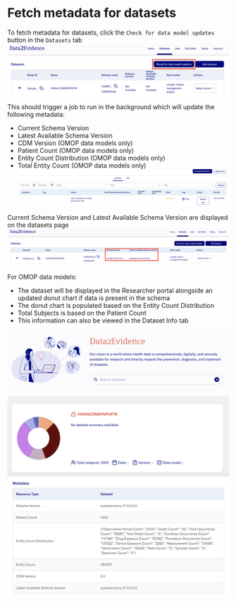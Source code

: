 # Fetch metadata for datasets

To fetch metadata for datasets, click the `Check for data model updates` button in the `Datasets` tab
![Check for Data Model Updates](../images/metadata/CheckDataModelUpdates.png)


This should trigger a job to run in the background which will update the following metadata:
- Current Schema Version
- Latest Available Schema Version
- CDM Version (OMOP data models only)
- Patient Count (OMOP data models only)
- Entity Count Distribution (OMOP data models only)
- Total Entity Count (OMOP data models only)
![Get Version Info Flow Run](../images/metadata/GetVersionInfoJob.png)


Current Schema Version and Latest Available Schema Version are displayed on the datasets page
![Updated Schema Version Info](../images/metadata/UpdatedSchemaVersionInfo.png)


For OMOP data models:
- The dataset will be displayed in the Researcher portal alongside an updated donut chart if data is present in the schema
- The donut chart is populated based on the Entity Count Distribution
- Total Subjects is based on the Patient Count
- This information can also be viewed in the Dataset Info tab

![Researcher Portal Dataset Donut Chart](../images/metadata/DatasetDonutChart.png)
![Researcher Portal Dataset Metadata](../images/metadata/DatasetMetadataInfo.png)
